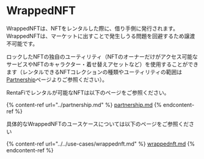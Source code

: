# WrappedNFT

WrappedNFTは、NFTをレンタルした際に、借り手側に発行されます。WrappedNFTは、マーケットに出すことで発生しうる問題を回避するため譲渡不可能です。

ロックしたNFTの独自のユーティリティ（NFTのオーナーだけがアクセス可能なサービスやNFTのキャラクター・着せ替えアセットなど）を使用することができます（レンタルできるNFTコレクションの種類やユーティリティの範囲は[Partnership](../partnership.md)ページよりご参照ください）。

RentaFiでレンタルが可能なNFTは以下のページをご参照ください。

{% content-ref url="../partnership.md" %}
[partnership.md](../partnership.md)
{% endcontent-ref %}

具体的なWrappedNFTのユースケースについては以下のページをご参照ください

{% content-ref url="../../use-cases/wrappednft.md" %}
[wrappednft.md](../../use-cases/wrappednft.md)
{% endcontent-ref %}
